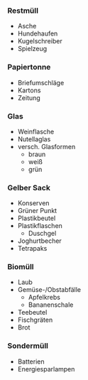 ### Restmüll
- Asche
- Hundehaufen
- Kugelschreiber
- Spielzeug

### Papiertonne
- Briefumschläge
- Kartons
- Zeitung

### Glas
- Weinflasche
- Nutellaglas
- versch. Glasformen
    + braun
    + weiß
    + grün

### Gelber Sack
- Konserven
- Grüner Punkt
- Plastikbeutel
- Plastikflaschen
    + Duschgel
- Joghurtbecher
- Tetrapaks

### Biomüll
- Laub
- Gemüse-/Obstabfälle
    + Apfelkrebs
    + Bananenschale
- Teebeutel
- Fischgräten
- Brot

### Sondermüll
- Batterien
- Energiesparlampen

